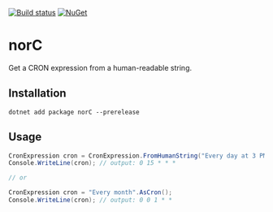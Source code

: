 [![Build status](https://github.com/ThomasArdal/norC/workflows/build/badge.svg)](https://github.com/ThomasArdal/norC/actions/workflows/build.yml)
[![NuGet](https://img.shields.io/nuget/v/norC.svg)](https://www.nuget.org/packages/norC)

# norC

Get a CRON expression from a human-readable string.

## Installation

```
dotnet add package norC --prerelease
```

## Usage

```csharp
CronExpression cron = CronExpression.FromHumanString("Every day at 3 PM");
Console.WriteLine(cron); // output: 0 15 * * *

// or

CronExpression cron = "Every month".AsCron();
Console.WriteLine(cron); // output: 0 0 1 * *
```